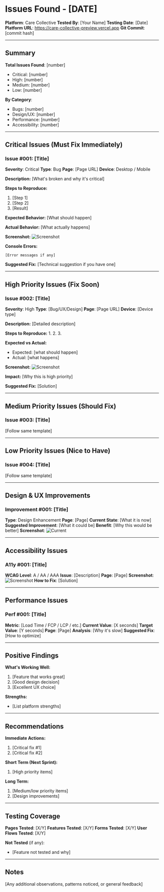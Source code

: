 # Issues Found - [DATE]

**Platform**: Care Collective
**Tested By**: [Your Name]
**Testing Date**: [Date]
**Platform URL**: https://care-collective-preview.vercel.app
**Git Commit**: [commit hash]

---

## Summary

**Total Issues Found**: [number]
- Critical: [number]
- High: [number]
- Medium: [number]
- Low: [number]

**By Category**:
- Bugs: [number]
- Design/UX: [number]
- Performance: [number]
- Accessibility: [number]

---

## Critical Issues (Must Fix Immediately)

### Issue #001: [Title]

**Severity**: Critical
**Type**: Bug
**Page**: [Page URL]
**Device**: Desktop / Mobile

**Description:**
[What's broken and why it's critical]

**Steps to Reproduce:**
1. [Step 1]
2. [Step 2]
3. [Result]

**Expected Behavior:**
[What should happen]

**Actual Behavior:**
[What actually happens]

**Screenshot:**
![Screenshot](../.playwright-mcp/testing-session-[DATE]/critical-001.png)

**Console Errors:**
```
[Error messages if any]
```

**Suggested Fix:**
[Technical suggestion if you have one]

---

## High Priority Issues (Fix Soon)

### Issue #002: [Title]

**Severity**: High
**Type**: [Bug/UX/Design]
**Page**: [Page URL]
**Device**: [Device type]

**Description:**
[Detailed description]

**Steps to Reproduce:**
1.
2.
3.

**Expected vs Actual:**
- Expected: [what should happen]
- Actual: [what happens]

**Screenshot:**
![Screenshot](path)

**Impact:**
[Why this is high priority]

**Suggested Fix:**
[Solution]

---

## Medium Priority Issues (Should Fix)

### Issue #003: [Title]

[Follow same template]

---

## Low Priority Issues (Nice to Have)

### Issue #004: [Title]

[Follow same template]

---

## Design & UX Improvements

### Improvement #001: [Title]

**Type**: Design Enhancement
**Page**: [Page]
**Current State**: [What it is now]
**Suggested Improvement**: [What it could be]
**Benefit**: [Why this would be better]
**Screenshot**: ![Current](path)

---

## Accessibility Issues

### A11y #001: [Title]

**WCAG Level**: A / AA / AAA
**Issue**: [Description]
**Page**: [Page]
**Screenshot**: ![Screenshot](path)
**How to Fix**: [Solution]

---

## Performance Issues

### Perf #001: [Title]

**Metric**: [Load Time / FCP / LCP / etc.]
**Current Value**: [X seconds]
**Target Value**: [Y seconds]
**Page**: [Page]
**Analysis**: [Why it's slow]
**Suggested Fix**: [How to optimize]

---

## Positive Findings

**What's Working Well:**
1. [Feature that works great]
2. [Good design decision]
3. [Excellent UX choice]

**Strengths:**
- [List platform strengths]

---

## Recommendations

**Immediate Actions:**
1. [Critical fix #1]
2. [Critical fix #2]

**Short Term (Next Sprint):**
1. [High priority items]

**Long Term:**
1. [Medium/low priority items]
2. [Design improvements]

---

## Testing Coverage

**Pages Tested**: [X/Y]
**Features Tested**: [X/Y]
**Forms Tested**: [X/Y]
**User Flows Tested**: [X/Y]

**Not Tested** (if any):
- [Feature not tested and why]

---

## Notes

[Any additional observations, patterns noticed, or general feedback]
